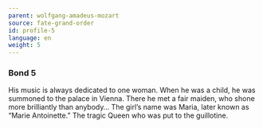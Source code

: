 ```yaml
---
parent: wolfgang-amadeus-mozart
source: fate-grand-order
id: profile-5
language: en
weight: 5
---
```


### Bond 5

His music is always dedicated to one woman.
When he was a child, he was summoned to the palace in Vienna.
There he met a fair maiden, who shone more brilliantly than anybody…
The girl’s name was Maria, later known as “Marie Antoinette.”
The tragic Queen who was put to the guillotine.
